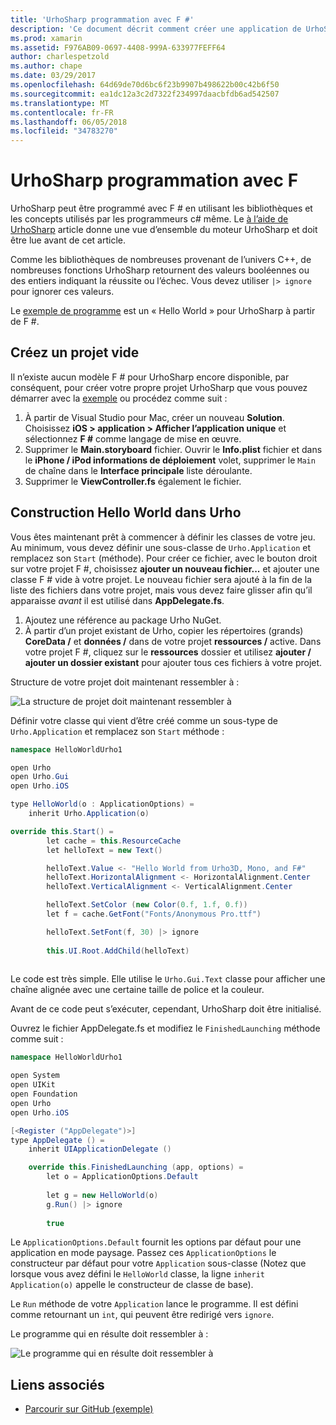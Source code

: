 ```yaml
---
title: 'UrhoSharp programmation avec F #'
description: 'Ce document décrit comment créer une application de UrhoSharp simple hello world à l’aide de F # dans Visual Studio pour Mac.'
ms.prod: xamarin
ms.assetid: F976AB09-0697-4408-999A-633977FEFF64
author: charlespetzold
ms.author: chape
ms.date: 03/29/2017
ms.openlocfilehash: 64d69de70d6bc6f23b9907b498622b00c42b6f50
ms.sourcegitcommit: ea1dc12a3c2d7322f234997daacbfdb6ad542507
ms.translationtype: MT
ms.contentlocale: fr-FR
ms.lasthandoff: 06/05/2018
ms.locfileid: "34783270"
---
```

# <a name="programming-urhosharp-with-f"></a>UrhoSharp programmation avec F #

UrhoSharp peut être programmé avec F # en utilisant les bibliothèques et les concepts utilisés par les programmeurs c# même. Le [à l’aide de UrhoSharp](~/graphics-games/urhosharp/using.md) article donne une vue d’ensemble du moteur UrhoSharp et doit être lue avant de cet article.

Comme les bibliothèques de nombreuses provenant de l’univers C++, de nombreuses fonctions UrhoSharp retournent des valeurs booléennes ou des entiers indiquant la réussite ou l’échec. Vous devez utiliser `|> ignore` pour ignorer ces valeurs.

Le [exemple de programme](https://github.com/xamarin/recipes/tree/master/cross-platform/urho/urho-fsharp/HelloWorldUrhoFsharp) est un « Hello World » pour UrhoSharp à partir de F #.

## <a name="creating-an-empty-project"></a>Créez un projet vide

Il n’existe aucun modèle F # pour UrhoSharp encore disponible, par conséquent, pour créer votre propre projet UrhoSharp que vous pouvez démarrer avec la [exemple](https://github.com/xamarin/recipes/tree/master/cross-platform/urho/urho-fsharp/HelloWorldUrhoFsharp) ou procédez comme suit :

1. À partir de Visual Studio pour Mac, créer un nouveau **Solution**. Choisissez **iOS > application > Afficher l’application unique** et sélectionnez **F #** comme langage de mise en œuvre. 
1. Supprimer le **Main.storyboard** fichier. Ouvrir le **Info.plist** fichier et dans le **iPhone / iPod informations de déploiement** volet, supprimer le `Main` de chaîne dans le **Interface principale** liste déroulante.
1. Supprimer le **ViewController.fs** également le fichier.

## <a name="building-hello-world-in-urho"></a>Construction Hello World dans Urho

Vous êtes maintenant prêt à commencer à définir les classes de votre jeu. Au minimum, vous devez définir une sous-classe de `Urho.Application` et remplacez son `Start` (méthode). Pour créer ce fichier, avec le bouton droit sur votre projet F #, choisissez **ajouter un nouveau fichier...**  et ajouter une classe F # vide à votre projet. Le nouveau fichier sera ajouté à la fin de la liste des fichiers dans votre projet, mais vous devez faire glisser afin qu’il apparaisse *avant* il est utilisé dans **AppDelegate.fs**.

1. Ajoutez une référence au package Urho NuGet.
1. À partir d’un projet existant de Urho, copier les répertoires (grands) **CoreData /** et **données /** dans de votre projet **ressources /** active. Dans votre projet F #, cliquez sur le **ressources** dossier et utilisez **ajouter / ajouter un dossier existant** pour ajouter tous ces fichiers à votre projet.

Structure de votre projet doit maintenant ressembler à :

![](fsharp-images/solutionpane.png "La structure de projet doit maintenant ressembler à")

Définir votre classe qui vient d’être créé comme un sous-type de `Urho.Application` et remplacez son `Start` méthode :

```csharp
namespace HelloWorldUrho1

open Urho
open Urho.Gui
open Urho.iOS

type HelloWorld(o : ApplicationOptions) =
    inherit Urho.Application(o) 

override this.Start() = 
        let cache = this.ResourceCache
        let helloText = new Text()

        helloText.Value <- "Hello World from Urho3D, Mono, and F#"
        helloText.HorizontalAlignment <- HorizontalAlignment.Center
        helloText.VerticalAlignment <- VerticalAlignment.Center

        helloText.SetColor (new Color(0.f, 1.f, 0.f))
        let f = cache.GetFont("Fonts/Anonymous Pro.ttf")

        helloText.SetFont(f, 30) |> ignore
                  
        this.UI.Root.AddChild(helloText)
            
```

Le code est très simple. Elle utilise le `Urho.Gui.Text` classe pour afficher une chaîne alignée avec une certaine taille de police et la couleur. 

Avant de ce code peut s’exécuter, cependant, UrhoSharp doit être initialisé. 

Ouvrez le fichier AppDelegate.fs et modifiez le `FinishedLaunching` méthode comme suit :

```csharp
namespace HelloWorldUrho1

open System
open UIKit
open Foundation
open Urho
open Urho.iOS

[<Register ("AppDelegate")>]
type AppDelegate () =
    inherit UIApplicationDelegate ()

    override this.FinishedLaunching (app, options) =
        let o = ApplicationOptions.Default
     
        let g = new HelloWorld(o)
        g.Run() |> ignore
       
        true
```

Le `ApplicationOptions.Default` fournit les options par défaut pour une application en mode paysage. Passez ces `ApplicationOptions` le constructeur par défaut pour votre `Application` sous-classe (Notez que lorsque vous avez défini le `HelloWorld` classe, la ligne `inherit Application(o)` appelle le constructeur de classe de base). 

Le `Run` méthode de votre `Application` lance le programme. Il est défini comme retournant un `int`, qui peuvent être redirigé vers `ignore`. 

Le programme qui en résulte doit ressembler à :

![](fsharp-images/helloworldfsharp.png "Le programme qui en résulte doit ressembler à")








## <a name="related-links"></a>Liens associés

- [Parcourir sur GitHub (exemple)](https://github.com/xamarinhttps://developer.xamarin.com/recipes/tree/master/cross-platform/urho/urho-fsharp/HelloWorldUrhoFsharp)
